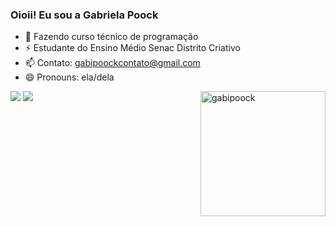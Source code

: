 ### Oioii! Eu sou a Gabriela Poock

- 🔭 Fazendo curso técnico de programação
- ⚡ Estudante do Ensino Médio Senac Distrito Criativo
- 📫 Contato: gabipoockcontato@gmail.com
- 😄 Pronouns: ela/dela

<div> 
  <a href="(https://www.instagram.com/poock_gabih/?next=%2F)" target="_blank"><img src="https://img.shields.io/badge/-Instagram-%23E4405F?style=for-the-badge&logo=instagram&logoColor=white" target="_blank"></a>
  <a href = "mailto:gabipoockcontato@gmail.com"><img src="https://img.shields.io/badge/-Gmail-%23333?style=for-the-badge&logo=gmail&logoColor=white" target="_blank"></a>
<img align="right" height="200px" alt="gabipoock" src="https://media.giphy.com/media/v1.Y2lkPTc5MGI3NjExa21uNzg4b29pNHloNm95eXl3NDJuNWt6Nm5zcmk2dmY3MndleWtvcyZlcD12MV9pbnRlcm5hbF9naWZfYnlfaWQmY3Q9Zw/AqiAi227dap1F6fJud/giphy.gif">
</div>

